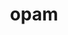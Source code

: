 ---
git: https://github.com/ocaml/opam
logohandle: ocaml_opam
sort: opam
title: opam
website: https://opam.ocaml.org/
---